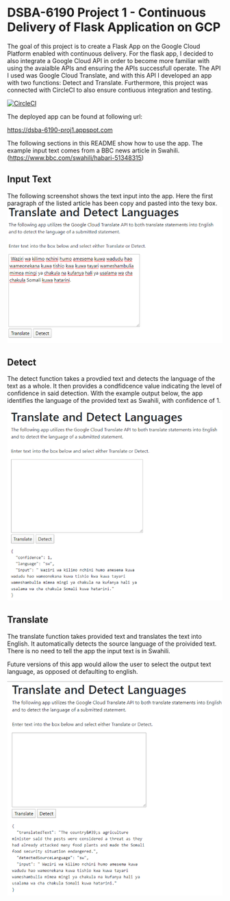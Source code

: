 # DSBA-6190 Project 1 - Continuous Delivery of Flask Application on GCP
The goal of this project is to create a Flask App on the Google Cloud Platform enabled with continuous delivery. For the flask app, 
I decided to also integrate a Google Cloud API in order to become more familiar with using the avaialble APIs and ensuring the APIs 
successfull operate. The API I used was Google Cloud Translate, and with this API I developed an app with two functions: Detect and 
Translate. Furthermore, this project was connected with CircleCI to also ensure contiuous integration and testing. 

[![CircleCI](https://circleci.com/gh/canfielder/DSBA-6190_Proj1.svg?style=svg)](https://circleci.com/gh/canfielder/DSBA-6190_Proj1)

The deployed app can be found at following url:

https://dsba-6190-proj1.appspot.com

The following sections in this README show how to use the app. The example input text comes from a BBC news article in Swahili. (https://www.bbc.com/swahili/habari-51348315) 

## Input Text
The following screenshot shows the text input into the app. Here the first paragraph of the listed article has been copy and pasted into the texy box.
![Input](static/images/App_Input_Swahili.png)


## Detect
The detect function takes a provdied text and detects the language of the text as a whole. It then provides a condfidcence value
indicating the level of confidence in said detection. With the example output below, the app identifies the language of the provided text as Swahili, with confidence of 1. 

![Output - Detect](static/images/App_Output_Swahili_Detect.png)

## Translate
The translate function takes provided text and translates the text into English. It automatically detects the source language 
of the proivided text. There is no need to tell the app the input text is in Swahili.

Future versions of this app would allow the user to select the output text language, as opposed ot defaulting to english.

![Output - Translate](static/images/App_Output_Swahili_Translate.png)


